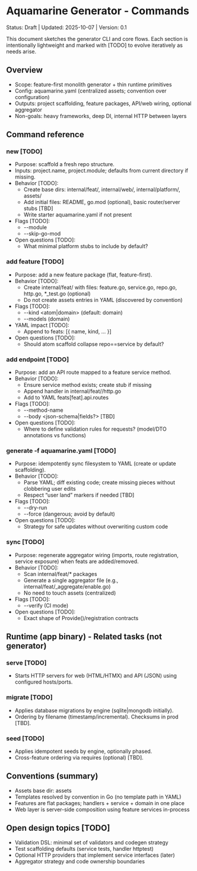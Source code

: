 # Aquamarine Generator - Commands

Status: Draft | Updated: 2025-10-07 | Version: 0.1

This document sketches the generator CLI and core flows. Each section is intentionally lightweight and marked with [TODO] to evolve iteratively as needs arise.

## Overview

- Scope: feature-first monolith generator + thin runtime primitives
- Config: aquamarine.yaml (centralized assets; convention over configuration)
- Outputs: project scaffolding, feature packages, API/web wiring, optional aggregator
- Non-goals: heavy frameworks, deep DI, internal HTTP between layers

## Command reference

### new [TODO]
- Purpose: scaffold a fresh repo structure.
- Inputs: project.name, project.module; defaults from current directory if missing.
- Behavior [TODO]:
  - Create base dirs: internal/feat/, internal/web/, internal/platform/, assets/
  - Add initial files: README, go.mod (optional), basic router/server stubs [TBD]
  - Write starter aquamarine.yaml if not present
- Flags [TODO]:
  - --module <path>
  - --skip-go-mod
- Open questions [TODO]:
  - What minimal platform stubs to include by default?

### add feature <name> [TODO]
- Purpose: add a new feature package (flat, feature-first).
- Behavior [TODO]:
  - Create internal/feat/<name> with files: feature.go, service.go, repo.go, http.go, *_test.go (optional)
  - Do not create assets entries in YAML (discovered by convention)
- Flags [TODO]:
  - --kind <atom|domain> (default: domain)
  - --models <comma-separated> (domain)
- YAML impact [TODO]:
  - Append to feats: [{ name, kind, ... }]
- Open questions [TODO]:
  - Should atom scaffold collapse repo==service by default?

### add endpoint <feat> <METHOD> <path> [TODO]
- Purpose: add an API route mapped to a feature service method.
- Behavior [TODO]:
  - Ensure service method exists; create stub if missing
  - Append handler in internal/feat/<feat>/http.go
  - Add to YAML feats[feat].api.routes
- Flags [TODO]:
  - --method-name <Name>
  - --body <json-schema|fields?> [TBD]
- Open questions [TODO]:
  - Where to define validation rules for requests? (model/DTO annotations vs functions)

### generate -f aquamarine.yaml [TODO]
- Purpose: idempotently sync filesystem to YAML (create or update scaffolding).
- Behavior [TODO]:
  - Parse YAML; diff existing code; create missing pieces without clobbering user edits
  - Respect “user land” markers if needed [TBD]
- Flags [TODO]:
  - --dry-run
  - --force (dangerous; avoid by default)
- Open questions [TODO]:
  - Strategy for safe updates without overwriting custom code

### sync [TODO]
- Purpose: regenerate aggregator wiring (imports, route registration, service exposure) when feats are added/removed.
- Behavior [TODO]:
  - Scan internal/feat/* packages
  - Generate a single aggregator file (e.g., internal/feat/_aggregate/enable.go)
  - No need to touch assets (centralized)
- Flags [TODO]:
  - --verify (CI mode)
- Open questions [TODO]:
  - Exact shape of Provide()/registration contracts

## Runtime (app binary) - Related tasks (not generator)

### serve [TODO]
- Starts HTTP servers for web (HTML/HTMX) and API (JSON) using configured hosts/ports.

### migrate [TODO]
- Applies database migrations by engine (sqlite|mongodb initially).
- Ordering by filename (timestamp/incremental). Checksums in prod [TBD].

### seed [TODO]
- Applies idempotent seeds by engine, optionally phased.
- Cross-feature ordering via requires (optional) [TBD].

## Conventions (summary)
- Assets base dir: assets
- Templates resolved by convention in Go (no template path in YAML)
- Features are flat packages; handlers + service + domain in one place
- Web layer is server-side composition using feature services in-process

## Open design topics [TODO]
- Validation DSL: minimal set of validators and codegen strategy
- Test scaffolding defaults (service tests, handler httptest)
- Optional HTTP providers that implement service interfaces (later)
- Aggregator strategy and code ownership boundaries
